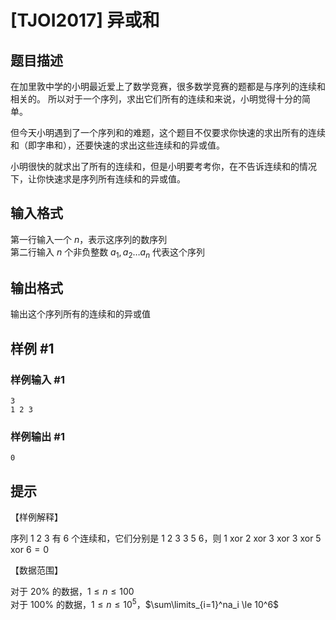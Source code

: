 # [TJOI2017] 异或和

## 题目描述

在加里敦中学的小明最近爱上了数学竞赛，很多数学竞赛的题都是与序列的连续和相关的。  所以对于一个序列，求出它们所有的连续和来说，小明觉得十分的简单。  

但今天小明遇到了一个序列和的难题，这个题目不仅要求你快速的求出所有的连续和（即字串和），还要快速的求出这些连续和的异或值。  

小明很快的就求出了所有的连续和，但是小明要考考你，在不告诉连续和的情况下，让你快速求是序列所有连续和的异或值。


## 输入格式

第一行输入一个 $n$，表示这序列的数序列    
第二行输入 $n$ 个非负整数 $a_1,a_2 \dots a_n$ 代表这个序列

## 输出格式

输出这个序列所有的连续和的异或值


## 样例 #1

### 样例输入 #1
```
3
1 2 3
```

### 样例输出 #1

```
0
```

## 提示

【样例解释】

序列 $1$ $2$ $3$ 有 $6$ 个连续和，它们分别是 $1$ $2$ $3$ $3$ $5$ $6$，则 $1 \text{ xor } 2 \text{ xor } 3 \text{ xor } 3 \text{ xor } 5 \text{ xor } 6 = 0$

【数据范围】

对于 $20\%$ 的数据，$1\le n \le 100$   
对于 $100\%$ 的数据，$1\le n \le 10^5$，$\sum\limits_{i=1}^na_i \le 10^6$

